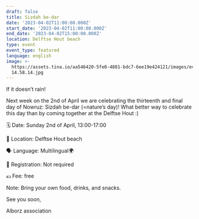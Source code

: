 ```yaml
---
draft: false
title: Sizdah be-dar
date: '2023-04-02T11:00:00.000Z'
start_date: '2023-04-02T11:00:00.000Z'
end_date: '2023-04-02T15:00:00.000Z'
location: Delftse Hout beach
type: event
event_type: featured
language: english
image: >-
  https://assets.tina.io/aa546420-5fe0-4881-bdc7-6ee19e424121/images/events/2023-03-28
  14.58.14.jpg
---
```


If it doesn’t rain!

Next week on the 2nd of April we are celebrating the thirteenth and final day of Nowruz: Sizdah be-dar (=nature’s day)! What better way to celebrate this day than by coming together at the Delftse Hout :)

🗓 Date: Sunday 2nd of April, 13:00-17:00

📍 Location: Delftse Hout beach

🗣️ Language: Multilingual🌍

📝 Registration: Not required

💶 Fee: free

Note: Bring your own food, drinks, and snacks. 

See you soon,

Alborz association
